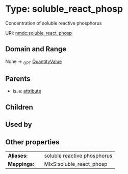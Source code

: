 
# Type: soluble_react_phosp


Concentration of soluble reactive phosphorus

URI: [nmdc:soluble_react_phosp](https://microbiomedata/meta/soluble_react_phosp)


## Domain and Range

None ->  <sub>OPT</sub> [QuantityValue](QuantityValue.md)

## Parents

 *  is_a: [attribute](attribute.md)

## Children


## Used by


## Other properties

|  |  |  |
| --- | --- | --- |
| **Aliases:** | | soluble reactive phosphorus |
| **Mappings:** | | MIxS:soluble_react_phosp |

